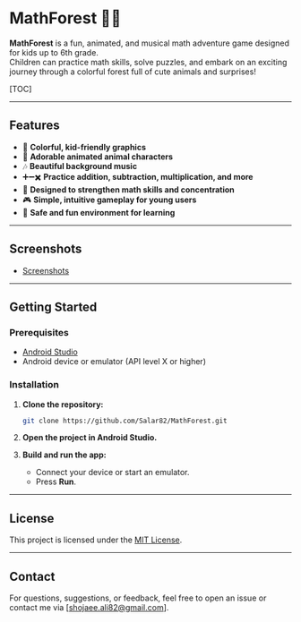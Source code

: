 # MathForest 🐯🌳

**MathForest** is a fun, animated, and musical math adventure game designed for kids up to 6th grade.  
Children can practice math skills, solve puzzles, and embark on an exciting journey through a colorful forest full of cute animals and surprises!

[TOC]

---

## Features

- 🎨 **Colorful, kid-friendly graphics**
- 🦁 **Adorable animated animal characters**
- 🎶 **Beautiful background music**
- ➕➖✖️ **Practice addition, subtraction, multiplication, and more**
- 🧠 **Designed to strengthen math skills and concentration**
- 🎮 **Simple, intuitive gameplay for young users**
- 🌈 **Safe and fun environment for learning**

---

## Screenshots

- [Screenshots](https://github.com/Salar82/MathForest/tree/develop/Screenshots)

---

## Getting Started

### Prerequisites

- [Android Studio](https://developer.android.com/studio)
- Android device or emulator (API level X or higher)

### Installation

1. **Clone the repository:**

   ```bash
   git clone https://github.com/Salar82/MathForest.git
   ```

2. **Open the project in Android Studio.**

3. **Build and run the app:**

   - Connect your device or start an emulator.
   - Press **Run**.

---

## License

This project is licensed under the [MIT License](LICENSE).

---

## Contact

For questions, suggestions, or feedback, feel free to open an issue or contact me via [shojaee.ali82@gmail.com].